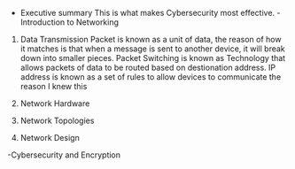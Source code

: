 - Executive summary
This is what makes Cybersecurity most effective. 
-Introduction to Networking
1. Data Transmission 
Packet is known as a unit of data, the reason of how it matches is that when a message is sent to another device, it will break down into smaller pieces. Packet Switching is known as Technology that allows packets of data to be routed based on destionation address. IP address is known as a set of rules to allow devices to communicate the reason I knew this
2. Network Hardware

3. Network Topologies

4. Network Design

-Cybersecurity and Encryption
